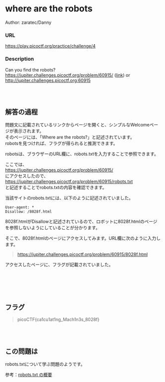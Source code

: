 # where are the robots
Author: zaratec/Danny  

### URL
https://play.picoctf.org/practice/challenge/4  

### Description
Can you find the robots? https://jupiter.challenges.picoctf.org/problem/60915/ ([link](https://jupiter.challenges.picoctf.org/problem/60915/)) or http://jupiter.challenges.picoctf.org:60915  

<br>
<br>

## 解答の過程
問題文に記載されているリンクからページを開くと、シンプルなWelcomeページが表示されます。  
そのページには、「Where are the robots?」と記述されています。  
robotsを見つければ、フラグが得られると推測できます。  

robotsは、ブラウザーのURL欄に、robots.txtを入力することで参照できます。  

ここでは、  
https://jupiter.challenges.picoctf.org/problem/60915/  
にアクセスしたので、  
https://jupiter.challenges.picoctf.org/problem/60915/robots.txt  
と記述することでrobots.txtの内容を確認できます。  

当該サイトのrobots.txtには、以下のように記述されていました。  
```
User-agent: *
Disallow: /8028f.html
```
8028f.htmlがDisallowと記述されているので、ロボットに8028f.htmlのページを参照しないようにしていることが分かります。  

そこで、8028f.htmlのページにアクセスしてみます。URL欄に次のように入力します。  
> https://jupiter.challenges.picoctf.org/problem/60915/8028f.html


アクセスしたページに、フラグが記載されていました。

<br>
<br>
<br>
<br>

## フラグ
> picoCTF{ca1cu1at1ng_Mach1n3s_8028f}

<br>
<br>

## この問題は
robots.txtについて学ぶ問題のようです。  

参考：[robots.txt の概要](https://developers.google.com/search/docs/crawling-indexing/robots/intro?hl=ja)  
